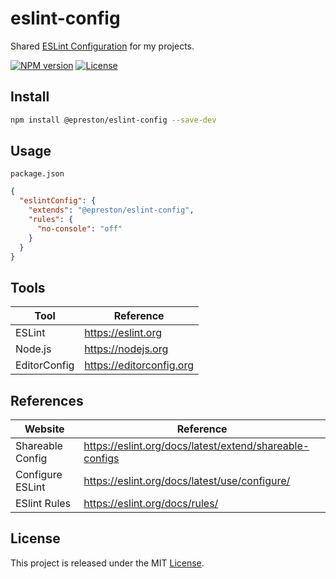 # eslint-config

Shared [ESLint Configuration](https://eslint.org/docs/latest/extend/shareable-configs) for my projects.

[![NPM version][npm-badge]][npm-url]
[![License][license-badge]][license-url]

## Install

```sh
npm install @epreston/eslint-config --save-dev
```

## Usage

`package.json`

```json
{
  "eslintConfig": {
    "extends": "@epreston/eslint-config",
    "rules": {
      "no-console": "off"
    }
  }
}
```

## Tools

| Tool         | Reference                |
| ------------ | ------------------------ |
| ESLint       | https://eslint.org       |
| Node.js      | https://nodejs.org       |
| EditorConfig | https://editorconfig.org |

## References

| Website          | Reference                                               |
| ---------------- | ------------------------------------------------------- |
| Shareable Config | https://eslint.org/docs/latest/extend/shareable-configs |
| Configure ESLint | https://eslint.org/docs/latest/use/configure/           |
| ESlint Rules     | https://eslint.org/docs/rules/                          |

## License

This project is released under the MIT [License](LICENSE).

[npm-badge]: https://img.shields.io/npm/v/@epreston/eslint-config
[npm-url]: https://www.npmjs.com/package/@epreston/eslint-config
[license-badge]: https://img.shields.io/npm/l/@epreston/eslint-config
[license-url]: LICENSE
